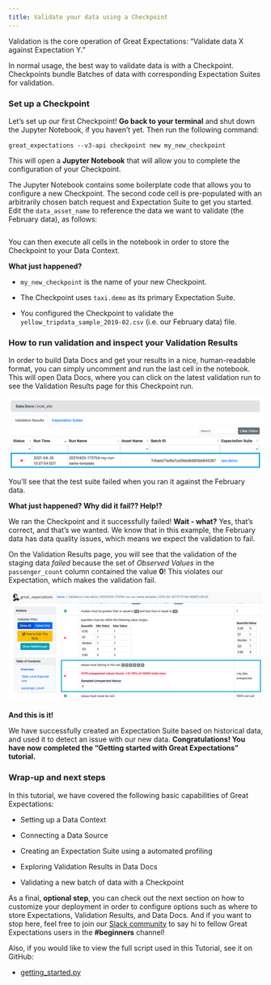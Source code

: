 ```yaml
---
title: Validate your data using a Checkpoint
---
```


Validation is the core operation of Great Expectations: “Validate data X against Expectation Y.”

In normal usage, the best way to validate data is with a Checkpoint. Checkpoints bundle Batches of data with corresponding Expectation Suites for validation.

### Set up a Checkpoint
Let’s set up our first Checkpoint! **Go back to your terminal** and shut down the Jupyter Notebook, if you haven’t yet. Then run the following command:


```console
great_expectations --v3-api checkpoint new my_new_checkpoint
```

This will open a **Jupyter Notebook** that will allow you to complete the configuration of your Checkpoint.

The Jupyter Notebook contains some boilerplate code that allows you to configure a new Checkpoint. The second code cell is pre-populated with an arbitrarily chosen batch request and Expectation Suite to get you started. Edit the `data_asset_name` to reference the data we want to validate (the February data), as follows:


```python file=../../../tests/integration/docusaurus/tutorials/getting-started/getting_started.py#L117-L130
```

You can then execute all cells in the notebook in order to store the Checkpoint to your Data Context.

**What just happened?**

- `my_new_checkpoint` is the name of your new Checkpoint.

- The Checkpoint uses `taxi.demo` as its primary Expectation Suite.

- You configured the Checkpoint to validate the `yellow_tripdata_sample_2019-02.csv` (i.e. our February data) file.

### How to run validation and inspect your Validation Results

In order to build Data Docs and get your results in a nice, human-readable format, you can simply uncomment and run the last cell in the notebook. This will open Data Docs, where you can click on the latest validation run to see the Validation Results page for this Checkpoint run.

![data_docs_failed_validation1](../../../docs/images/data_docs_taxi_failed_validation01.png)

You’ll see that the test suite failed when you ran it against the February data.

**What just happened? Why did it fail?? Help!?**

We ran the Checkpoint and it successfully failed! **Wait - what?** Yes, that’s correct, and that’s we wanted. We know that in this example, the February data has data quality issues, which means we expect the validation to fail.

On the Validation Results page, you will see that the validation of the staging data *failed* because the set of *Observed Values* in the `passenger_count` column contained the value **0**! This violates our Expectation, which makes the validation fail.

![data_docs_failed_validation2](../../../docs/images/data_docs_taxi_failed_validation02.png)

**And this is it!**

We have successfully created an Expectation Suite based on historical data, and used it to detect an issue with our new data. **Congratulations! You have now completed the “Getting started with Great Expectations” tutorial.**

### Wrap-up and next steps

In this tutorial, we have covered the following basic capabilities of Great Expectations:

  - Setting up a Data Context

  - Connecting a Data Source

  - Creating an Expectation Suite using a automated profiling

  - Exploring Validation Results in Data Docs

  - Validating a new batch of data with a Checkpoint

As a final, **optional step**, you can check out the next section on how to customize your deployment in order to configure options such as where to store Expectations, Validation Results, and Data Docs. And if you want to stop here, feel free to join our [Slack community](https://greatexpectations.io/slack) to say hi to fellow Great Expectations users in the **#beginners** channel!

Also, if you would like to view the full script used in this Tutorial, see it on GitHub:
  - [getting_started.py](https://github.com/great-expectations/great_expectations/blob/develop/tests/integration/docusaurus/tutorials/getting-started/getting_started.py)
